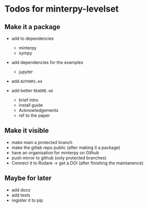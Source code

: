 # Todos for minterpy-levelset

## Make it a package 
* add to dependencies
    * minterpy
    * sympy
* add dependencies for the examples
    * jupyter

* add `AUTHORS.md`
* add better `README.md`
    * brief intro
    * install guide
    * Acknowledgements
    * ref to the paper

## Make it visible
* make main a protected branch
* make the gitlab repo public (after making it a package)
* have an organisation for minterpy on Github
* push mirror to github (only protected branches)
* Connect it to Rodare -> get a DOI (after finishing the maintanence)

## Maybe for later
* add docs
* add tests
* register it to pip



